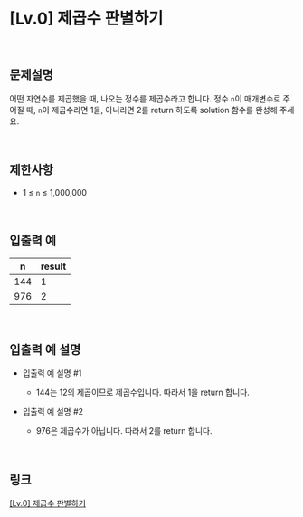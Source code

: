 # [Lv.0] 제곱수 판별하기

<br>

## 문제설명
어떤 자연수를 제곱했을 때, 나오는 정수를 제곱수라고 합니다. 정수 `n`이 매개변수로 주어질 때, `n`이 제곱수라면 1을, 아니라면 2를 return 하도록 solution 함수를 완성해 주세요.

<br>

## 제한사항
- 1 ≤ `n` ≤ 1,000,000

<br>

## 입출력 예
| n | result |
|---|---|
| 144 | 1 |
| 976 | 2 |

<br>

## 입출력 예 설명
- 입출력 예 설명 #1
    - 144는 12의 제곱이므로 제곱수입니다. 따라서 1을 return 합니다.

- 입출력 예 설명 #2
    - 976은 제곱수가 아닙니다. 따라서 2를 return 합니다.

<br>

## 링크
[[Lv.0] 제곱수 판별하기](https://school.programmers.co.kr/learn/courses/30/lessons/120909)
